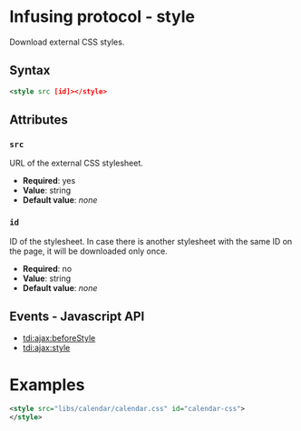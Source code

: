 # Infusing protocol - style

Download external CSS styles.

## Syntax

```xml
<style src [id]></style>
```

## Attributes

### `src`

URL of the external CSS stylesheet.

* **Required**: yes
* **Value**: string
* **Default value**: _none_

### `id`

ID of the stylesheet. In case there is another stylesheet with the same ID on the page, it will be downloaded only once.

* **Required**: no
* **Value**: string
* **Default value**: _none_

## Events - Javascript API

* [tdi:ajax:beforeStyle](#)
* [tdi:ajax:style](#)

# Examples

```xml
<style src="libs/calendar/calendar.css" id="calendar-css">
</style>
```
